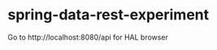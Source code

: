 spring-data-rest-experiment
===========================

Go to http://localhost:8080/api for HAL browser
